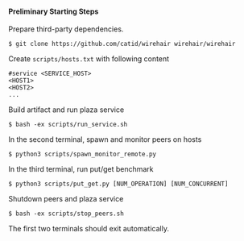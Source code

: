 #### Preliminary Starting Steps

Prepare third-party dependencies.

```
$ git clone https://github.com/catid/wirehair wirehair/wirehair
```

Create `scripts/hosts.txt` with following content

```
#service <SERVICE_HOST>
<HOST1>
<HOST2>
...
```

Build artifact and run plaza service
```
$ bash -ex scripts/run_service.sh
```

In the second terminal, spawn and monitor peers on hosts
```
$ python3 scripts/spawn_monitor_remote.py
```

In the third terminal, run put/get benchmark
```
$ python3 scripts/put_get.py [NUM_OPERATION] [NUM_CONCURRENT]
```

Shutdown peers and plaza service
```
$ bash -ex scripts/stop_peers.sh
```

The first two terminals should exit automatically.
